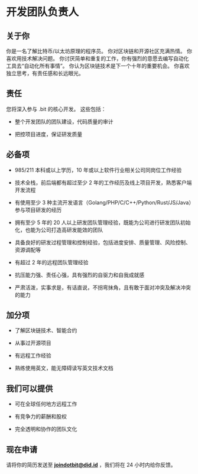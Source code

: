 # 开发团队负责人

## 关于你

你是一名了解比特币/以太坊原理的程序员。 你对区块链和开源社区充满热情。 你喜欢用技术解决问题。 你讨厌简单和重复的工作，你有强烈的意愿去编写自动化工具去“自动化所有事情”。 你认为区块链技术是下一个十年的重要机会。 你喜欢独立思考，有责任感和长远眼光。

## 责任

您将深入参与 .bit 的核心开发。 这些包括：

- 整个开发团队的团队建设，代码质量的审计

- 把控项目进度，保证研发质量


## 必备项

- 985/211 本科或以上学历，10 年或以上软件行业相关公司同岗位工作经验

- 技术全栈，前后端都有超过至少 2 年的工作经历及线上项目开发，熟悉客户端开发流程

- 有使用至少 3 种主流开发语言（Golang/PHP/C/C++/Python/Rust/JS/Java）参与项目研发的经历

- 拥有至少 5 年的 20 人以上研发团队管理经验，既能为公司进行研发团队初始化，也能为公司打造高研发能效的团队

- 具备良好的研发过程管理和控制经验，包括进度安排、质量管理、风险控制、资源调配等

- 有超过 2 年的远程团队管理经验

- 抗压能力强、责任心强，具有强烈的自驱力和自我成就感

- 严肃活泼，实事求是，有话直说，不拐弯抹角，且有敢于面对冲突及解决冲突的能力


## 加分项

- 了解区块链技术、智能合约

- 从事过开源项目

- 有远程工作经验

- 熟练使用英文，能无障碍读写英文技术文档

## 我们可以提供

- 可在全球任何地方远程工作

- 有竞争力的薪酬和股权

- 完全透明和协作的团队文化



## 现在申请

请将你的简历发送至 **joindotbit@did.id** ，我们将在 24 小时内给你反馈。
